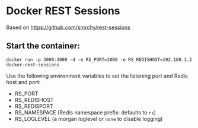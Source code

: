 # Docker REST Sessions

Based on https://github.com/smrchy/rest-sessions

## Start the container:

`docker run -p 3000:3000 -d -e RS_PORT=3000 -e RS_REDISHOST=192.168.1.2 docker-rest-sessions`

Use the following environment variables to set the listening port and Redis host and port:

* RS_PORT
* RS_REDISHOST
* RS_REDISPORT
* RS_NAMESPACE (Redis namespace prefix: defaults to `rs`)
* RS_LOGLEVEL (a morgan loglevel or `none` to disable logging)